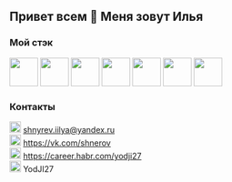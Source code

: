 ## Привет всем 👋 Меня зовут Илья

### Мой стэк
<img width="50" height="50" src="https://simpleicons.org/icons/visualstudiocode.svg"> <img width="50" height="50" src="https://simpleicons.org/icons/html5.svg"> <img width="50" height="50" src="https://simpleicons.org/icons/css3.svg"> <img width="50" height="50" src="https://simpleicons.org/icons/javascript.svg"> <img width="50" height="50" src="https://simpleicons.org/icons/react.svg"> <img width="50" height="50" src="https://simpleicons.org/icons/node-dot-js.svg"> <img width="50" height="50" src="https://simpleicons.org/icons/git.svg">


### Контакты
<img src="https://www.pngrepo.com/png/285/170/email.png" width="20" height="20"> shnyrev.iilya@yandex.ru   
<img src="https://simpleicons.org/icons/vk.svg" width="20" height="20"> https://vk.com/shnerov  
<img src="https://simpleicons.org/icons/habr.svg" width="20" height="20"> https://career.habr.com/yodji27  
<img src="https://simpleicons.org/icons/telegram.svg" width="20" height="20"> YodJI27  
